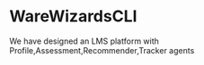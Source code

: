 # WareWizardsCLI
We have designed an LMS platform with Profile,Assessment,Recommender,Tracker agents 
